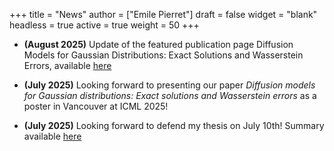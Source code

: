 +++
title = "News"
author = ["Emile Pierret"]
draft = false
widget = "blank"
headless = true
active = true
weight = 50
+++

- **(August 2025)** Update of the featured publication page Diffusion Models for Gaussian Distributions: Exact Solutions and Wasserstein Errors, available [here](https://emilepi.github.io/publication/w2_gaussian/)

- **(July 2025)** Looking forward to presenting our paper *Diffusion models for Gaussian distributions: Exact solutions and Wasserstein errors* as a poster in Vancouver at ICML 2025!

- **(July 2025)** Looking forward to defend my thesis on July 10th! Summary available [here](files/publicite.pdf) 